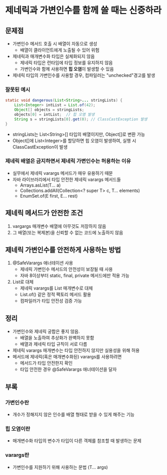 # 제네릭과 가변인수를 함께 쓸 때는 신중하라
## 문제점
- 가변인수 메서드 호출 시 배열이 자동으로 생성
  - 배열이 클라이언트에게 노출될 수 있어 위험
- 제네릭과 매개변수화 타입은 실체화되지 않음
  - 제네릭 타입은 런타임에 타입 정보를 유지하지 않음
  - 가변인수와 함께 사용하면 **힙 오염**이 발생할 수 있음
- 제네릭 타입의 가변인수를 사용할 경우, 컴파일러는 "unchecked"경고를 발생
### 잘못된 예시
```java
static void dangerous(List<String>... stringLists) {
    List<Integer> intList = List.of(42);
    Object[] objects = stringLists;
    objects[0] = intList;  // 힙 오염 발생
    String s = stringLists[0].get(0); // ClassCastException 발생
}
```
- stringLists는 List\<String>[] 타입의 배열이지만, Object[]로 변환 가능
- Object[]에 List\<Integer>를 할당하면 힙 오염이 발생하여, 실행 시 ClassCastException이 발생
### 제네릭 배열은 금지하면서 제네릭 가변인수는 허용하는 이유
- 실무에서 제네릭 varargs 메서드가 매우 유용하기 때문
- 자바 라이브러리에서 타입 안전한 제네릭 varargs 메서드들
  - Arrays.asList(T... a)
  - Collections.addAll(Collection<? super T> c, T... elements)
  - EnumSet.of(E first, E... rest)

## 제네릭 메서드가 안전한 조건
1. vargargs 매개변수 배열에 아무것도 저장하지 않음
2. 그 배열(또는 복제본)을 신뢰할 수 없는 코드에 노출하지 않음

## 제네릭 가변인수를 안전하게 사용하는 방법
1. @SafeVarargs 애너테이션 사용
   - 제네릭 가변인수 메서드의 안전성이 보장될 때 사용
   - 자바 8이상부터 static, final, private 메서드에만 적용 가능 
2. List로 대체
   - 제네릭 varargs를 List 매개변수로 대체
   - List.of() 같은 정적 팩토리 메서드 활용
   - 컴파일러가 타입 안전성 검증 가능
## 정리
- 가변인수와 제네릭 궁합은 좋지 않음.
  - 배열을 노출하여 추상화가 완벽하지 못함
  - 배열과 제네릭 타입 규칙이 서로 다름
- 제네릭 varargs 매개변수는 타입 안전하지 않지만 실용성을 위해 허용
- 메서드에 제네릭(혹은 매개변수화된) varargs를 사용하려면
  - 메서드가 타입 안전한지 확인
  - 타입 안전한 경우 @SafeVarargs 애너테이션을 달자
## 부록
### 가변인수란
- 개수가 정해지지 않은 인수를 배열 형태로 받을 수 있게 해주는 기능
### 힙 오염이란
- 매개변수화 타입의 변수가 타입이 다른 객체를 참조할 때 발생하는 문제
### varargs란
- 가변인수를 지원하기 위해 사용하는 문법 (T... args)
